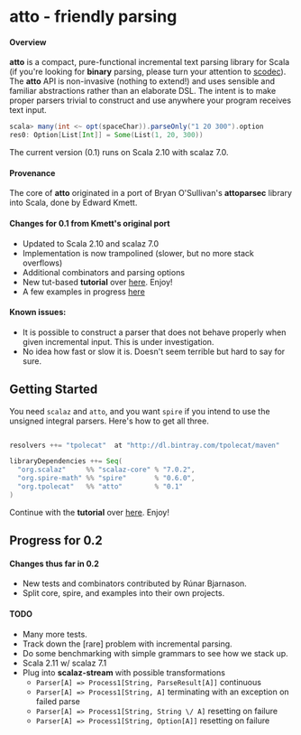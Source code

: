 # atto - friendly parsing

#### Overview

**atto** is a compact, pure-functional incremental text parsing library for Scala (if you're looking for **binary** parsing, please turn your attention to [scodec](https://github.com/scodec/scodec)). The **atto** API is non-invasive (nothing to extend!) and uses sensible and familiar abstractions rather than an elaborate DSL. The intent is to make proper parsers trivial to construct and use anywhere your program receives text input.

```scala
scala> many(int <~ opt(spaceChar)).parseOnly("1 20 300").option
res0: Option[List[Int]] = Some(List(1, 20, 300))
```

The current version (0.1) runs on Scala 2.10 with scalaz 7.0.

#### Provenance

The core of **atto** originated in a port of Bryan O'Sullivan's **attoparsec** library into Scala, done by Edward Kmett.


#### Changes for 0.1 from Kmett's original port

   * Updated to Scala 2.10 and scalaz 7.0
   * Implementation is now trampolined (slower, but no more stack overflows)
   * Additional combinators and parsing options
   * New tut-based **tutorial** over [here](https://github.com/tpolecat/tut/blob/master/out/Atto.md). Enjoy!
   * A few examples in progress [here](example/src/main/scala/atto/example/)

#### Known issues:

   * It is possible to construct a parser that does not behave properly when given incremental input. This is under investigation.
   * No idea how fast or slow it is. Doesn't seem terrible but hard to say for sure.

## Getting Started

You need `scalaz` and `atto`, and you want `spire` if you intend to use the unsigned integral parsers. Here's how to get all three.

```scala

resolvers ++= "tpolecat"  at "http://dl.bintray.com/tpolecat/maven"

libraryDependencies ++= Seq(
  "org.scalaz"     %% "scalaz-core" % "7.0.2",
  "org.spire-math" %% "spire"       % "0.6.0",
  "org.tpolecat"   %% "atto"        % "0.1"
)
```

Continue with the **tutorial** over [here](https://github.com/tpolecat/tut/blob/master/out/Atto.md). Enjoy!

## Progress for 0.2

#### Changes thus far in 0.2

- New tests and combinators contributed by Rúnar Bjarnason.
- Split core, spire, and examples into their own projects.

#### TODO

- Many more tests.
- Track down the [rare] problem with incremental parsing.
- Do some benchmarking with simple grammars to see how we stack up.
- Scala 2.11 w/ scalaz 7.1
- Plug into **scalaz-stream** with possible transformations
  - `Parser[A] => Process1[String, ParseResult[A]]` continuous
  - `Parser[A] => Process1[String, A]` terminating with an exception on failed parse
  - `Parser[A] => Process1[String, String \/ A]` resetting on failure
  - `Parser[A] => Process1[String, Option[A]]` resetting on failure

